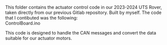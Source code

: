 This folder contains the actuator control code in our 2023-2024 UTS Rover, taken directly from our previous Gitlab repository. Built by myself. The code that I contibuted was the following:<br>
ControlBoard.ino

This code is designed to handle the CAN messages and convert the data suitable for our actuator motors. 